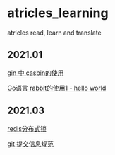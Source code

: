 # atricles_learning
atricles read, learn and translate

## 2021.01
[gin 中 casbin的使用](./src/2021/01/the-use-of-casbin-in-gin.md)

[Go语言 rabbit的使用1 - hello world](./src/2021/01/RabbitMQ-Go语言客户端教程1.md)

## 2021.03

[redis分布式锁](./src/2021/03/1.redis-lock.md)

[git 提交信息规范](./src/2021/03/2.git-message.md)